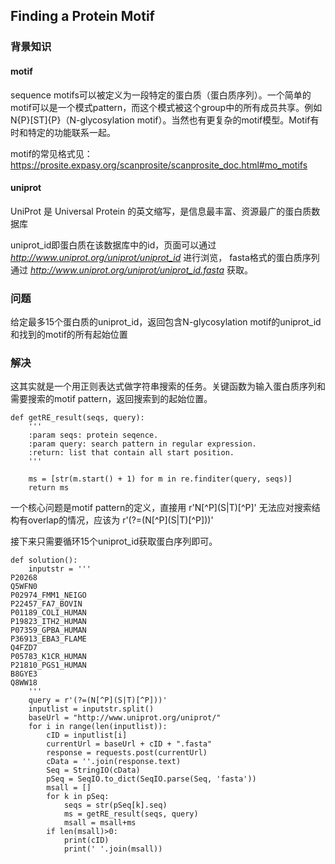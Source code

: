 ## Finding a Protein Motif

### 背景知识

#### motif 

sequence motifs可以被定义为一段特定的蛋白质（蛋白质序列）。一个简单的motif可以是一个模式pattern，而这个模式被这个group中的所有成员共享。例如 N{P}[ST]{P}（N-glycosylation motif）。当然也有更复杂的motif模型。Motif有时和特定的功能联系一起。

motif的常见格式见：https://prosite.expasy.org/scanprosite/scanprosite_doc.html#mo_motifs

#### uniprot

UniProt 是 Universal Protein 的英文缩写，是信息最丰富、资源最广的蛋白质数据库

uniprot_id即蛋白质在该数据库中的id，页面可以通过 *http://www.uniprot.org/uniprot/uniprot_id* 进行浏览，
fasta格式的蛋白质序列通过 *http://www.uniprot.org/uniprot/uniprot_id.fasta* 获取。

### 问题

给定最多15个蛋白质的uniprot_id，返回包含N-glycosylation motif的uniprot_id和找到的motif的所有起始位置

### 解决

这其实就是一个用正则表达式做字符串搜索的任务。关键函数为输入蛋白质序列和需要搜索的motif pattern，返回搜索到的起始位置。

    def getRE_result(seqs, query):
        '''
        :param seqs: protein seqence.
        :param query: search pattern in regular expression.
        :return: list that contain all start position.
        '''
    
        ms = [str(m.start() + 1) for m in re.finditer(query, seqs)]
        return ms
        
一个核心问题是motif pattern的定义，直接用 r'N[^P]\(S|T)[\^P]' 无法应对搜索结构有overlap的情况，应该为 r'(?=(N[^P]\(S|T)[\^P]))'

接下来只需要循环15个uniprot_id获取蛋白序列即可。

    def solution():
        inputstr = '''
    P20268
    Q5WFN0
    P02974_FMM1_NEIGO
    P22457_FA7_BOVIN
    P01189_COLI_HUMAN
    P19823_ITH2_HUMAN
    P07359_GPBA_HUMAN
    P36913_EBA3_FLAME
    Q4FZD7
    P05783_K1CR_HUMAN
    P21810_PGS1_HUMAN
    B8GYE3
    Q8WW18
        '''
        query = r'(?=(N[^P](S|T)[^P]))'
        inputlist = inputstr.split()
        baseUrl = "http://www.uniprot.org/uniprot/"
        for i in range(len(inputlist)):
            cID = inputlist[i]
            currentUrl = baseUrl + cID + ".fasta"
            response = requests.post(currentUrl)
            cData = ''.join(response.text)
            Seq = StringIO(cData)
            pSeq = SeqIO.to_dict(SeqIO.parse(Seq, 'fasta'))
            msall = []
            for k in pSeq:
                seqs = str(pSeq[k].seq)
                ms = getRE_result(seqs, query)
                msall = msall+ms
            if len(msall)>0:
                print(cID)
                print(' '.join(msall))